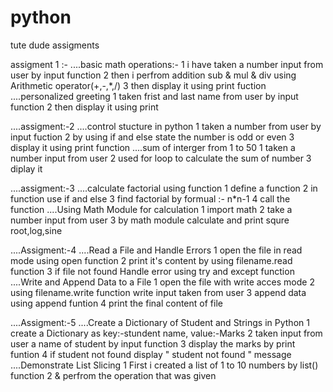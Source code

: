 # python
tute dude assigments


assigment 1 :-
....basic math operations:-
    1 i have taken a number input from user by input function 
    2 then i perfrom addition sub & mul & div using Arithmetic operator(+,-,*,/)
    3 then display it using print fuction 
....personalized greeting 
    1 taken frist and last name from user by input function 
    2 then display it using print

....assigment:-2
....control stucture in python 
    1 taken a number from user by input fuction 
    2 by using if and else state the number is odd or even 
    3 display it using print function
....sum of interger from 1 to 50 
    1 taken a number input from user 
    2 used for loop to calculate the sum of number
    3 diplay it 

....assigment:-3
....calculate factorial using function
    1  define a function 
    2  in function use if and else 
    3  find factorial by formual :- n*n-1
    4  call the function
....Using Math Module for calculation 
    1 import math 
    2 take a number input from user 
    3 by math module calculate and print squre root,log,sine


....Assigment:-4
....Read a File and Handle Errors
    1 open the file in read mode using open function 
    2 print it's content by using filename.read function
    3 if file not found Handle error using try and except function
....Write and Append Data to a File 
    1 open the file with write acces mode 
    2 using filename.write function write input taken from user
    3 append data using append funtion 
    4 print the final content of file 

....Assigment:-5
....Create a Dictionary of Student and Strings in Python 
    1 create a Dictionary as key:-stundent name, value:-Marks 
    2 taken input from user a name of student by input function
    3 display the marks by print funtion
    4 if student not found display " student not found " message 
....Demonstrate List Slicing 
    1 First i created a list of 1 to 10 numbers by list() function
    2 & perfrom the operation that was given 

  
